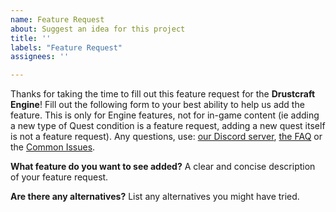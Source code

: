 ```yaml
---
name: Feature Request
about: Suggest an idea for this project
title: ''
labels: "Feature Request"
assignees: ''

---
```


Thanks for taking the time to fill out this feature request for the **Drustcraft Engine**! Fill out the following form to your best ability to help us add the feature.
This is only for Engine features, not for in-game content (ie adding a new type of Quest condition is a feature request, adding a new quest itself is not a feature request).
Any questions, use: [our Discord server](https://drustcraft.com.au/discord), [the FAQ](https://github.com/Drustcraft/Drustcraft-Engine/wiki/FAQ) or the [Common Issues](https://github.com/Drustcraft/Drustcraft-Engine/wiki/Common-Issues).

**What feature do you want to see added?**
A clear and concise description of your feature request.

**Are there any alternatives?**
List any alternatives you might have tried.
